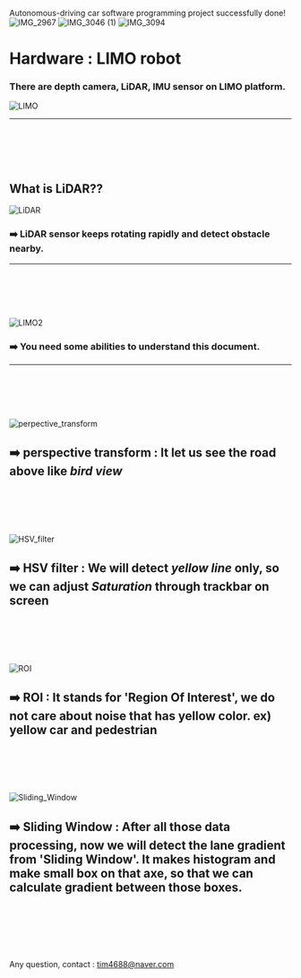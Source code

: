 Autonomous-driving car software programming project successfully done!
![IMG_2967](https://user-images.githubusercontent.com/108254705/187071300-166fe58c-7126-4919-89d9-7ab65852131e.gif)
![IMG_3046 (1)](https://user-images.githubusercontent.com/108254705/187322712-33dabd2b-3d05-4967-8445-bd1904d93a23.gif)
![IMG_3094](https://user-images.githubusercontent.com/108254705/187322714-7d8f22bf-14df-4eae-bc0e-1d8dd65a51ba.gif)



# Hardware : LIMO robot
### There are depth camera, LiDAR, IMU sensor on LIMO platform.

![LIMO](https://user-images.githubusercontent.com/108254705/186352378-ec45f209-4c7a-4a15-9984-02d90ca82962.jpg)

***
<br/>
<br/>
<br/>
<br/>

## What is LiDAR??

![LiDAR](https://user-images.githubusercontent.com/108254705/186352724-907a4902-391f-4c5c-98fe-27b1494014a3.jpg)

### :arrow_right: LiDAR sensor keeps rotating rapidly and detect obstacle nearby.

***
<br/>
<br/>
<br/>
<br/>

![LIMO2](https://user-images.githubusercontent.com/108254705/186352596-25e4ec85-e3af-46cd-965d-0c6f2d76ec1c.jpg)

### :arrow_right: You need some abilities to understand this document.

***
<br/>
<br/>
<br/>
<br/>

![perpective_transform](https://user-images.githubusercontent.com/108254705/186352856-d07b4a86-cada-423a-a38a-f4155460f272.jpg)

## :arrow_right: perspective transform : It let us see the road above like *bird view*

<br/>
<br/>
<br/>
<br/>

![HSV_filter](https://user-images.githubusercontent.com/108254705/186353246-de4b5383-a892-4940-b705-bfe8b616d96c.jpg)

## :arrow_right: HSV filter : We will detect *yellow line* only, so we can adjust *Saturation* through trackbar on screen

<br/>
<br/>
<br/>
<br/>

![ROI](https://user-images.githubusercontent.com/108254705/186353513-5bb1d591-f6b7-4895-a7b4-8296422451ea.jpg)

## :arrow_right: ROI : It stands for 'Region Of Interest', we do not care about noise that has yellow color. ex) yellow car and pedestrian

<br/>
<br/>
<br/>
<br/>

![Sliding_Window](https://user-images.githubusercontent.com/108254705/186353763-0c4a3e3f-d847-4db1-9f2c-ee8a2c40b2b8.jpg)

## :arrow_right: Sliding Window : After all those data processing, now we will detect the lane gradient from 'Sliding Window'. It makes histogram and make small box on that axe, so that we can calculate gradient between those boxes.

<br/>
<br/>
<br/>
<br/>
<br/>

Any question, contact : tim4688@naver.com
